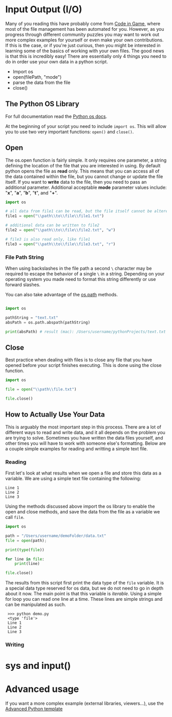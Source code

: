 # Input Output (I/O)

Many of you reading this have probably come from [Code in Game](https://www.codingame.com/), where most of the file management has been automated for you. However, as you progress through different community puzzles you may want to work out more complex examples for yourself or even make your own contributions. 
If this is the case, or if you're just curious, then you might be interested in learning some of the basics of working with your own files. The good news is that this is incredibly easy! There are essentially only 4 things you need to do in order use your own data in a python script.

* Import os
* open(filePath, "mode")
* parse the data from the file
* close()

## The Python OS Library

For full documentation read the [Python os docs](https://docs.python.org/3/library/os.html).

At the beginning of your script you need to include ```import os```. This will allow you to use two very important functions: ```open()``` and ```close()```.

## Open

The os.open function is fairly simple. It only requires one parameter, a string defining the location of the file that you are interested in using. By default python opens the file as **read** only. This means that you can access all of the data contained within the file, but you cannot change or update the file itself. If you want to **write** data to the file, then you need to pass an additional parameter. Additional acceptable **mode** parameter values include: "**x**", "**a**", "**b**", "**t**", and "**+**".

```python
import os

# all data from file1 can be read, but the file itself cannot be altered 
file1 = open("\\path\\to\\file\\file1.txt")

# additional data can be written to file2 
file2 = open("\\path\\to\\file\\file2.txt", "w")

# file3 is also read only, like file1
file3 = open("\\path\\to\\file\\file3.txt", "r")
```

### File Path String 

When using backslashes in the file path a second `\` character may be required to escape the behavior of a single `\` in a string. Depending on your operating system you made need to format this string differently or use forward slashes.

You can also take advantage of the [os.path](https://docs.python.org/3/library/os.path.html) methods.

```python 

import os

pathString = "text.txt"
absPath = os.path.abspath(pathString)

print(absPath) # result (mac): /Users/username/pythonProjects/text.txt

```

## Close

Best practice when dealing with files is to close any file that you have opened before your script finishes executing. This is done using the close function.

```python
import os

file = open("\\path\\file.txt")

file.close()
```

## How to Actually Use Your Data

This is arguably the most important step in this process. There are a lot of different ways to read and write data, and it all depends on the problem you are trying to solve. 
Sometimes you have written the data files yourself, and other times you will have to work with someone else's formatting. 
Below are a couple simple examples for reading and writting a simple text file.

### Reading

First let's look at what results when we open a file and store this data as a variable. We are using a simple text file containing the following:

```text
Line 1
Line 2
Line 3
```

Using the methods discussed above import the os library to enable the open and close methods, and save the data from the file as a variable we call `file`.


```python 
import os

path = "/Users/username/demoFolder/data.txt"
file = open(path);

print(type(file))

for line in file:
    print(line)

file.close()
```

The results from this script first print the data type of the `file` variable. It is a special data type reserved for os data, but we do not need to go in depth about it now. 
The main point is that this variable is *iterable*. Using a simple for loop you can read one line at a time. These lines are simple strings and can be manipulated as such.

```console
 >>> python demo.py 
 <type 'file'>
 Line 1
 Line 2
 Line 3
```

### Writing

# sys and input()

# Advanced usage

If you want a more complex example (external libraries, viewers...), use the [Advanced Python template](https://tech.io/select-repo/429)
